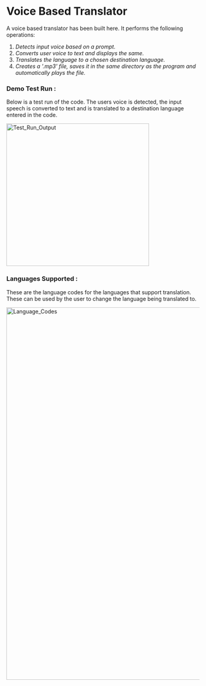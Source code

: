 # Voice Based Translator
A voice based translator has been built here. It performs the following operations:

1. *Detects input voice based on a prompt.* 
2. *Converts user voice to text and displays the same.*
3. *Translates the language to a chosen destination language.*
4. *Creates a '.mp3' file, saves it in the same directory as the program and automatically plays the file.* 

### Demo Test Run :
Below is a test run of the code. The users voice is detected, the input speech is converted to text and is translated to a destination language entered in the code.

<p align="left">
<img width="372" alt="Test_Run_Output" src="https://user-images.githubusercontent.com/77844663/119766797-4a5e4100-bed3-11eb-8501-1380d612e4a4.PNG">
</p>

### Languages Supported :
These are the language codes for the languages that support translation. These can be used by the user to change the language being translated to.

<p align="left">
<img width="972" alt="Language_Codes" src="https://user-images.githubusercontent.com/77844663/119766893-77aaef00-bed3-11eb-8ce1-1cb93206d8f2.png">
</p>
